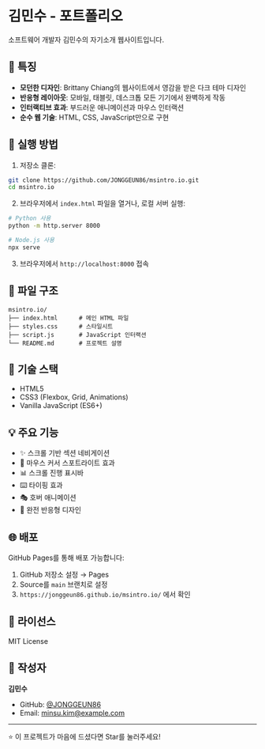 # 김민수 - 포트폴리오

소프트웨어 개발자 김민수의 자기소개 웹사이트입니다.

## 🌟 특징

- **모던한 디자인**: Brittany Chiang의 웹사이트에서 영감을 받은 다크 테마 디자인
- **반응형 레이아웃**: 모바일, 태블릿, 데스크톱 모든 기기에서 완벽하게 작동
- **인터랙티브 효과**: 부드러운 애니메이션과 마우스 인터랙션
- **순수 웹 기술**: HTML, CSS, JavaScript만으로 구현

## 🚀 실행 방법

1. 저장소 클론:
```bash
git clone https://github.com/JONGGEUN86/msintro.io.git
cd msintro.io
```

2. 브라우저에서 `index.html` 파일을 열거나, 로컬 서버 실행:
```bash
# Python 사용
python -m http.server 8000

# Node.js 사용
npx serve
```

3. 브라우저에서 `http://localhost:8000` 접속

## 📂 파일 구조

```
msintro.io/
├── index.html      # 메인 HTML 파일
├── styles.css      # 스타일시트
├── script.js       # JavaScript 인터랙션
└── README.md       # 프로젝트 설명
```

## 🎨 기술 스택

- HTML5
- CSS3 (Flexbox, Grid, Animations)
- Vanilla JavaScript (ES6+)

## 💡 주요 기능

- ✨ 스크롤 기반 섹션 네비게이션
- 🎯 마우스 커서 스포트라이트 효과
- 📊 스크롤 진행 표시바
- ⌨️ 타이핑 효과
- 🎭 호버 애니메이션
- 📱 완전 반응형 디자인

## 🌐 배포

GitHub Pages를 통해 배포 가능합니다:

1. GitHub 저장소 설정 → Pages
2. Source를 `main` 브랜치로 설정
3. `https://jonggeun86.github.io/msintro.io/` 에서 확인

## 📝 라이선스

MIT License

## 👤 작성자

**김민수**

- GitHub: [@JONGGEUN86](https://github.com/JONGGEUN86)
- Email: minsu.kim@example.com

---

⭐ 이 프로젝트가 마음에 드셨다면 Star를 눌러주세요!

